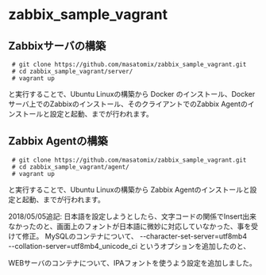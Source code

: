 # zabbix_sample_vagrant

## Zabbixサーバの構築

```
 # git clone https://github.com/masatomix/zabbix_sample_vagrant.git
 # cd zabbix_sample_vagrant/server/
 # vagrant up
```

と実行することで、Ubuntu Linuxの構築から Docker のインストール、Dockerサーバ上でのZabbixのインストール、そのクライアントでのZabbix Agentのインストールと設定と起動、までが行われます。


## Zabbix Agentの構築

```
 # git clone https://github.com/masatomix/zabbix_sample_vagrant.git
 # cd zabbix_sample_vagrant/agent/
 # vagrant up
```

と実行することで、Ubuntu Linuxの構築から Zabbix Agentのインストールと設定と起動、までが行われます。


2018/05/05追記:
日本語を設定しようとしたら、文字コードの関係でInsert出来なかったのと、画面上のフォントが日本語に微妙に対応していなかった、事を受けて修正。
MySQLのコンテナについて、
     --character-set-server=utf8mb4 \
     --collation-server=utf8mb4_unicode_ci
というオプションを追加したのと、

WEBサーバのコンテナについて、IPAフォントを使うよう設定を追加しました。
